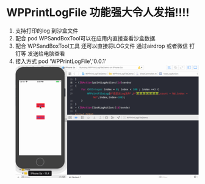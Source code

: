 # WPPrintLogFile  功能强大令人发指!!!!

1. 支持打印的log 到沙盒文件
2. 配合 pod WPSandBoxTool可以在应用内直接查看沙盒数据. 
3. 配合 WPSandBoxTool工具 还可以直接将LOG文件 通过airdrop 或者微信 钉钉等 发送给电脑查看
4. 接入方式  pod 'WPPrintLogFile','0.0.1'
![](https://github.com/wenyhooo/WPPrintLogFile/blob/master/WPPrintLogFileDemo/wpprintlog.gif)
